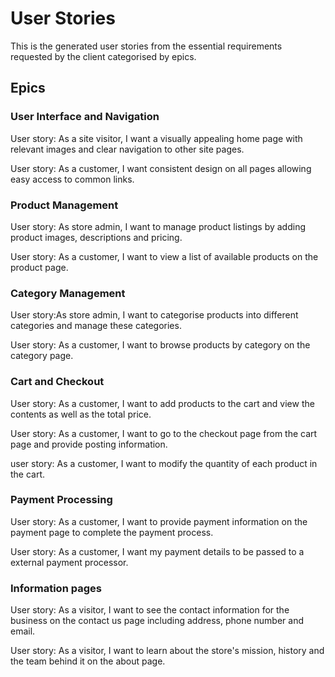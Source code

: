 # User Stories

This is the generated user stories from the essential requirements requested by the client categorised by epics.

## Epics

### User Interface and Navigation

User story: As a site visitor, I want a visually appealing home page with relevant images and clear navigation to other site pages.

User story: As a customer, I want consistent design on all pages allowing easy access to common links.

### Product Management

User story: As store admin, I want to manage product listings by adding product images, descriptions and pricing.

User story: As a customer, I want to view a list of available products on the product page.

### Category Management

User story:As store admin, I want to categorise products into different categories and manage these categories.

User story: As a customer, I want to browse products by category on the category page.

### Cart and Checkout

User story: As a customer, I want to add products to the cart and view the contents as well as the total price.

User story: As a customer, I want to go to the checkout page from the cart page and provide posting information.

user story: As a customer, I want to modify the quantity of each product in the cart.

### Payment Processing

User story: As a customer, I want to provide payment information on the payment page to complete the payment process.

User story: As a customer, I want my payment details to be passed to a external payment processor.

### Information pages

User story: As a visitor, I want to see the contact information for the business on the contact us page including address, phone number and email.

User story: As a visitor, I want to learn about the store's mission, history and the team behind it on the about page.

